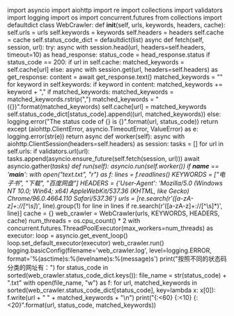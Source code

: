 import asyncio
import aiohttp
import re
import collections
import validators
import logging
import os
import concurrent.futures
from collections import defaultdict
class WebCrawler:
    def __init__(self, urls, keywords, headers, cache):
        self.urls = urls
        self.keywords = keywords
        self.headers = headers
        self.cache = cache
        self.status_code_dict = defaultdict(list)
    async def fetch(self, session, url):
        try:
            async with session.head(url, headers=self.headers, timeout=10) as head_response:
                status_code = head_response.status
                if status_code == 200:
                    if url in self.cache:
                        matched_keywords = self.cache[url]
                    else:
                        async with session.get(url, headers=self.headers) as get_response:
                            content = await get_response.text()
                            matched_keywords = ""
                            for keyword in self.keywords:
                                if keyword in content:
                                    matched_keywords += keyword + ","
                            if matched_keywords:
                                matched_keywords = matched_keywords.rstrip(",")
                                matched_keywords = "({})".format(matched_keywords)
                            self.cache[url] = matched_keywords
                    self.status_code_dict[status_code].append((url, matched_keywords))
                else:
                    logging.error("The status code of {} is {}".format(url, status_code))
                    return
        except (aiohttp.ClientError, asyncio.TimeoutError, ValueError) as e:
            logging.error(str(e))
            return
    async def worker(self):
        async with aiohttp.ClientSession(headers=self.headers) as session:
            tasks = []
            for url in self.urls:
                if validators.url(url):
                    tasks.append(asyncio.ensure_future(self.fetch(session, url)))
            await asyncio.gather(*tasks)
    def run(self):
        asyncio.run(self.worker())
if __name__ == '__main__':
    with open("text.txt", "r") as f:
        lines = f.readlines()
    KEYWORDS = ["电子书", "下载", "百度网盘"]
    HEADERS = {'User-Agent': 'Mozilla/5.0 (Windows NT 10.0; Win64; x64) AppleWebKit/537.36 (KHTML, like Gecko) Chrome/96.0.4664.110 Safari/537.36'}
    urls = [re.search(r'([a-zA-z]+://[^\s]*)', line).group(1) for line in lines if re.search(r'([a-zA-z]+://[^\s]*)', line)]
    cache = {}
    web_crawler = WebCrawler(urls, KEYWORDS, HEADERS, cache)
    num_threads = os.cpu_count() * 2
    with concurrent.futures.ThreadPoolExecutor(max_workers=num_threads) as executor:
        loop = asyncio.get_event_loop()
        loop.set_default_executor(executor)
        web_crawler.run()
    logging.basicConfig(filename='web_crawler.log', level=logging.ERROR, format='%(asctime)s:%(levelname)s:%(message)s')
    print("按照不同的状态码分类的网址有：")
    for status_code in sorted(web_crawler.status_code_dict.keys()):
        file_name = str(status_code) + ".txt"
        with open(file_name, "w") as f:
            for url, matched_keywords in sorted(web_crawler.status_code_dict[status_code], key=lambda x: x[0]):
                f.write(url + " " + matched_keywords + "\n")
                print("{:<60} {:<10} {:<20}".format(url, status_code, matched_keywords))
